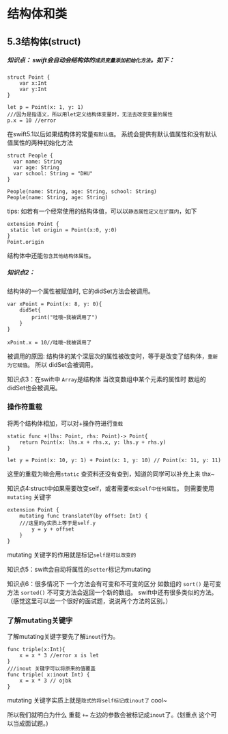 # 结构体和类



##  5.3结构体(struct)
##### 知识点： swift会自动会结构体的```成员变量添加初始化方法```。如下：

    struct Point {
        var x:Int
        var y:Int
    }
    
    let p = Point(x: 1, y: 1)
    ///因为是指语义，所以用let定义结构体变量时，无法去改变变量的属性
    p.x = 10 //error
    
    
在swift5.1以后如果结构体的常量```有默认值```。
系统会提供有默认值属性和没有默认值属性的两种初始化方法

    struct People {
      var name: String
      var age: String
      var school: String = "DHU"
    }
    
    People(name: String, age: String, school: String)
    People(name: String, age: String)

    
tips: 如若有一个经常使用的结构体值，可以以```静态属性定义在扩展内```，如下

    extension Point {
     static let origin = Point(x:0, y:0)
    }
    Point.origin
 
结构体中还能```包含其他结构体属性```。

##### 知识点2：

结构体的一个属性被赋值时, 它的didSet方法会被调用。

    var xPoint = Point(x: 8, y: 0){
        didSet{
            print("哇哦~我被调用了")
        }
    }
    
    xPoint.x = 10//哇哦~我被调用了

被调用的原因: 结构体的某个深层次的属性被改变时，等于是改变了结构体，```重新为它赋值```。 所以 didSet会被调用。

知识点3：在swift中 ```Array```是结构体  当改变数组中某个元素的属性时 数组的didSet也会被调用。

### 操作符重载
将两个结构体相加，可以对+操作符进行```重载```

    static func +(lhs: Point, rhs: Point)-> Point{
        return Point(x: lhs.x + rhs.x, y: lhs.y + rhs.y)
    }

    let y = Point(x: 10, y: 1) + Point(x: 1, y: 10) // Point(x: 11, y: 11)

这里的重载为嘛会用```static``` 查资料还没有查到，知道的同学可以补充上来 thx~



知识点4:struct中如果需要改变self，或者需要```改变self中任何属性```。 则需要使用```mutating``` 关键字

    extension Point {
        mutating func translateY(by offset: Int) {
        ///这里的y实质上等于是self.y
            y = y + offset
        }
    }

mutating 关键字的作用就是标记```self是可以改变的```

知识点5：swift会自动将属性的```setter```标记为mutating

知识点6：很多情况下  一个方法会有可变和不可变的区分
如数组的
```sort()``` 是可变方法
```sorted()``` 不可变方法会返回一个新的数组。
swift中还有很多类似的方法。（感觉这里可以出一个很好的面试题，说说两个方法的区别。）

### 了解mutating关键字
了解mutating关键字要先了解```inout```行为。

    func triple(x:Int){
        x = x * 3 //error x is let
    }
    ///inout 关键字可以将原来的值覆盖
    func triple( x:inout Int) {
        x = x * 3 // ojbk
    }

mutating 关键字实质上就是```隐式的将self标记成inout了```  cool~

所以我们就明白为什么 重载 ```+=``` 左边的参数会被标记成```inout```了。(划重点 这个可以当成面试题。)


